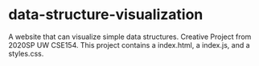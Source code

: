 # data-structure-visualization
A website that can visualize simple data structures. Creative Project from 2020SP UW CSE154. 
This project contains a index.html, a index.js, and a styles.css.
